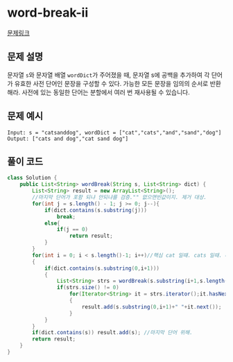 
# word-break-ii

[문제링크](https://leetcode.com/problems/word-break-ii/)

## 문제 설명

문자열 `s`와 문자열 배열 `wordDict`가 주어졌을 때, 문자열 s에 공백을 추가하여 각 단어가 유효한 사전 단어인 문장을 구성할 수 있다. 가능한 모든 문장을 임의의 순서로 반환해라. 사전에 있는 동일한 단어는 분할에서 여러 번 재사용될 수 있습니다.

## 문제 예시

```
Input: s = "catsanddog", wordDict = ["cat","cats","and","sand","dog"]
Output: ["cats and dog","cat sand dog"]
```

## 풀이 코드

```java
class Solution {
    public List<String> wordBreak(String s, List<String> dict) {
        List<String> result = new ArrayList<String>();
        //마지막 단어가 포함 되냐 안되냐를 검증."" 없으면빈값이지. 제거 대상.
        for(int j = s.length() - 1; j >= 0; j--){
            if(dict.contains(s.substring(j)))
                break;
            else{
                if(j == 0)
                    return result;
            }
        }
        for(int i = 0; i < s.length()-1; i++)//핵심 cat 일떄. cats 일때. cat이면 send 일때. 랑,. 2,,3 개면 그것도 포함
        {
            if(dict.contains(s.substring(0,i+1)))
            {
                List<String> strs = wordBreak(s.substring(i+1,s.length()),dict);
                if(strs.size() != 0)
                    for(Iterator<String> it = strs.iterator();it.hasNext();)
                    {
                        result.add(s.substring(0,i+1)+" "+it.next());
                    }
            }
        }
        if(dict.contains(s)) result.add(s); //마지막 단어 위해.
        return result;
    }
}
```
